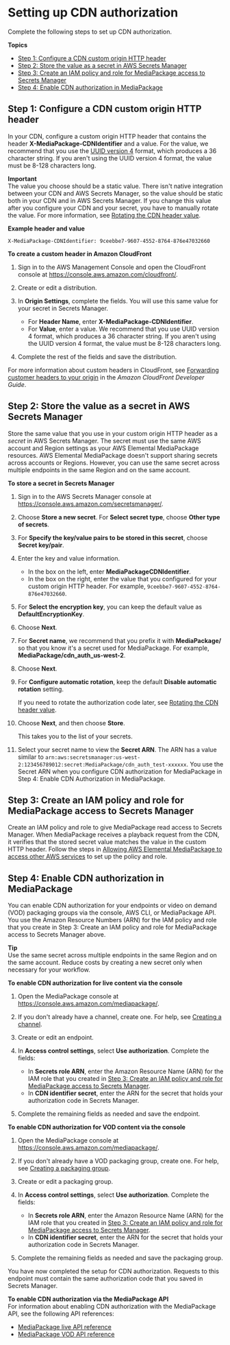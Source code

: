 # Setting up CDN authorization<a name="cdn-auth-setup"></a>

Complete the following steps to set up CDN authorization\.

**Topics**
+ [Step 1: Configure a CDN custom origin HTTP header](#cdn-aut-setup-cdn)
+ [Step 2: Store the value as a secret in AWS Secrets Manager](#cdn-aut-setup-secret)
+ [Step 3: Create an IAM policy and role for MediaPackage access to Secrets Manager](#cdn-aut-setup-iam)
+ [Step 4: Enable CDN authorization in MediaPackage](#cdn-aut-setup-endpoint)

## Step 1: Configure a CDN custom origin HTTP header<a name="cdn-aut-setup-cdn"></a>

In your CDN, configure a custom origin HTTP header that contains the header **X\-MediaPackage\-CDNIdentifier** and a value\. For the value, we recommend that you use the [UUID version 4](https://www.ietf.org/rfc/rfc4122.txt) format, which produces a 36 character string\. If you aren't using the UUID version 4 format, the value must be 8\-128 characters long\.

**Important**  
The value you choose should be a static value\. There isn't native integration between your CDN and AWS Secrets Manager, so the value should be static both in your CDN and in AWS Secrets Manager\. If you change this value after you configure your CDN and your secret, you have to manually rotate the value\. For more information, see [Rotating the CDN header value](cdn-auth-rotate.md)\.

**Example header and value**

```
X-MediaPackage-CDNIdentifier: 9ceebbe7-9607-4552-8764-876e47032660
```

**To create a custom header in Amazon CloudFront**

1. Sign in to the AWS Management Console and open the CloudFront console at [https://console\.aws\.amazon\.com/cloudfront/](https://console.aws.amazon.com/cloudfront/)\.

1. Create or edit a distribution\.

1. In **Origin Settings**, complete the fields\. You will use this same value for your secret in Secrets Manager\.
   + For **Header Name**, enter **X\-MediaPackage\-CDNIdentifier**\.
   + For **Value**, enter a value\. We recommend that you use UUID version 4 format, which produces a 36 character string\. If you aren't using the UUID version 4 format, the value must be 8\-128 characters long\. 

1. Complete the rest of the fields and save the distribution\.

For more information about custom headers in CloudFront, see [Forwarding customer headers to your origin](https://docs.aws.amazon.com/AmazonCloudFront/latest/DeveloperGuide/forward-custom-headers.html) in the *Amazon CloudFront Developer Guide*\.

## Step 2: Store the value as a secret in AWS Secrets Manager<a name="cdn-aut-setup-secret"></a>

Store the same value that you use in your custom origin HTTP header as a *secret* in AWS Secrets Manager\. The secret must use the same AWS account and Region settings as your AWS Elemental MediaPackage resources\. AWS Elemental MediaPackage doesn't support sharing secrets across accounts or Regions\. However, you can use the same secret across multiple endpoints in the same Region and on the same account\.

**To store a secret in Secrets Manager**

1. Sign in to the AWS Secrets Manager console at [https://console\.aws\.amazon\.com/secretsmanager/](https://console.aws.amazon.com/secretsmanager/)\.

1. Choose **Store a new secret**\. For **Select secret type**, choose **Other type of secrets**\.

1. For **Specify the key/value pairs to be stored in this secret**, choose **Secret key/pair**\.

1. Enter the key and value information\.
   + In the box on the left, enter **MediaPackageCDNIdentifier**\.
   + In the box on the right, enter the value that you configured for your custom origin HTTP header\. For example, `9ceebbe7-9607-4552-8764-876e47032660`\.

1. For **Select the encryption key**, you can keep the default value as **DefaultEncryptionKey**\.

1. Choose **Next**\.

1. For **Secret name**, we recommend that you prefix it with **MediaPackage/** so that you know it's a secret used for MediaPackage\. For example, **MediaPackage/cdn\_auth\_us\-west\-2**\.

1. Choose **Next**\.

1. For **Configure automatic rotation**, keep the default **Disable automatic rotation** setting\.

   If you need to rotate the authorization code later, see [Rotating the CDN header value](cdn-auth-rotate.md)\.

1. Choose **Next**, and then choose **Store**\.

   This takes you to the list of your secrets\.

1. Select your secret name to view the **Secret ARN**\. The ARN has a value similar to `arn:aws:secretsmanager:us-west-2:123456789012:secret:MediaPackage/cdn_auth_test-xxxxxx`\. You use the Secret ARN when you configure CDN authorization for MediaPackage in Step 4: Enable CDN Authorization in MediaPackage\. 

## Step 3: Create an IAM policy and role for MediaPackage access to Secrets Manager<a name="cdn-aut-setup-iam"></a>

Create an IAM policy and role to give MediaPackage read access to Secrets Manager\. When MediaPackage receives a playback request from the CDN, it verifies that the stored secret value matches the value in the custom HTTP header\. Follow the steps in [Allowing AWS Elemental MediaPackage to access other AWS services](setting-up-create-trust-rel.md) to set up the policy and role\.

## Step 4: Enable CDN authorization in MediaPackage<a name="cdn-aut-setup-endpoint"></a>

You can enable CDN authorization for your endpoints or video on demand \(VOD\) packaging groups via the console, AWS CLI, or MediaPackage API\. You use the Amazon Resource Numbers \(ARN\) for the IAM policy and role that you create in Step 3: Create an IAM policy and role for MediaPackage access to Secrets Manager above\.

**Tip**  
Use the same secret across multiple endpoints in the same Region and on the same account\. Reduce costs by creating a new secret only when necessary for your workflow\.

**To enable CDN authorization for live content via the console**

1. Open the MediaPackage console at [https://console\.aws\.amazon\.com/mediapackage/](https://console.aws.amazon.com/mediapackage/)\.

1. If you don't already have a channel, create one\. For help, see [Creating a channel](channels-create.md)\.

1. Create or edit an endpoint\.

1. In **Access control settings**, select **Use authorization**\. Complete the fields:
   + In **Secrets role ARN**, enter the Amazon Resource Name \(ARN\) for the IAM role that you created in [Step 3: Create an IAM policy and role for MediaPackage access to Secrets Manager](#cdn-aut-setup-iam)\.
   + In **CDN identifier secret**, enter the ARN for the secret that holds your authorization code in Secrets Manager\.

1. Complete the remaining fields as needed and save the endpoint\.

**To enable CDN authorization for VOD content via the console**

1. Open the MediaPackage console at [https://console\.aws\.amazon\.com/mediapackage/](https://console.aws.amazon.com/mediapackage/)\.

1. If you don't already have a VOD packaging group, create one\. For help, see [Creating a packaging group](pkg-group-create.md)\.

1. Create or edit a packaging group\.

1. In **Access control settings**, select **Use authorization**\. Complete the fields:
   + In **Secrets role ARN**, enter the Amazon Resource Name \(ARN\) for the IAM role that you created in [Step 3: Create an IAM policy and role for MediaPackage access to Secrets Manager](#cdn-aut-setup-iam)\.
   + In **CDN identifier secret**, enter the ARN for the secret that holds your authorization code in Secrets Manager\.

1. Complete the remaining fields as needed and save the packaging group\.

You have now completed the setup for CDN authorization\. Requests to this endpoint must contain the same authorization code that you saved in Secrets Manager\.

**To enable CDN authorization via the MediaPackage API**  
For information about enabling CDN authorization with the MediaPackage API, see the following API references:
+ [MediaPackage live API reference](https://docs.aws.amazon.com/mediapackage/latest/apireference/resources.html)
+ [MediaPackage VOD API reference](https://docs.aws.amazon.com/mediapackage-vod/latest/apireference/)